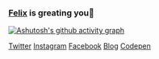 <!-- [<img alt="Felix DUSENGIMANA" src="https://github.com/phelixdusengimana/phelixdusengimana/blob/main/felixdusengimana.jfif"/>][website]
<h1 align="">Hi there, I am <a href="https://phelixdusengimanaweb.vercel.app/" target="__blank">Felix DUSENGIMANA</a> 👋</h1>
<h3 align="">A passionate frontend developer from Rwanda <img width="26px" src="https://upload.wikimedia.org/wikipedia/commons/thumb/1/17/Flag_of_Rwanda.svg/1280px-Flag_of_Rwanda.svg.png"/></h3>

<p>I'm a high school student who lives in the Rwanda. I'm learning how to code. I love making and designing webpages with HTML and CSS and JavaScript. It's fun to code something that anyone on the web can easily see. I also enjoy programming in C++, Java and Python because they challenge me more. I love it when I can finally solve a difficult problem. For my programming projects, I usually only upload to Github once I make significant progress. For markdown files, I make commits much more often. Feel free to create a pull request to contribute to any of my repositories.
</p>


- 🧐 Interested in full stack. Recent focus on backend.
- 💼 Junior Front End Engineer.
- 🎓 Diploma of Engineering in Computer Science and Engineering.
- 🌱 Currently learning Math & Physics.
- 📚 Reading more about Apple, Harry Potter and how the computer works.
- 💻 With 3 years' computer science and technology education and 1 years' development working experience.
- ⛵ Encouraging people for open source collaborations.
- ✍🏻 I write my personal thoughts on Programming & Tech in my [Personal Blog][website]. -->


### [Felix](https://twitter.com/felix__dusenge) is greating you👋

[![Ashutosh's github activity graph](https://github-readme-activity-graph.cyclic.app/graph?username=felixdusengimana&bg_color=2e292b&color=ffffff&line=0040ff&point=dbb80a&area=true&hide_border=true)](https://github.com/ashutosh00710/github-readme-activity-graph)

[Twitter](https://twitter.com/felix__dusenge) [Instagram](https://www.instagram.com/felix.dusengimana/)   [Facebook](https://www.facebook.com/phelixdusengimana/)      [Blog](phelix.is-a.dev) [Codepen](https://codepen.io/phelixdusengimana/)

<!--
![visitors](https://visitor-badge.laobi.icu/badge?page_id=page.id) 
<br/>
Thanks for the visit😍.
--->
